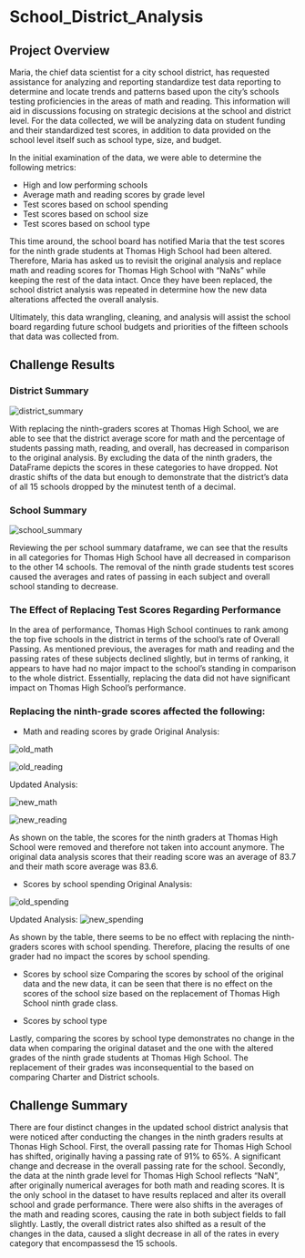 # School_District_Analysis

## Project Overview
Maria, the chief data scientist for a city school district, has requested assistance for analyzing and reporting standardize test data reporting to determine and locate trends and patterns based upon the city’s schools testing proficiencies in the areas of math and reading. This information will aid in discussions focusing on strategic decisions at the school and district level. For the data collected, we will be analyzing data on student funding and their standardized test scores, in addition to data provided on the school level itself such as school type, size, and budget. 

In the initial examination of the data, we were able to determine the following metrics: 
-	High and low performing schools
-	Average math and reading scores by grade level
-	Test scores based on school spending
-	Test scores based on school size
-	Test scores based on school type

This time around, the school board has notified Maria that the test scores for the ninth grade students at Thomas High School had been altered. Therefore, Maria has asked us to revisit the original analysis and replace math and reading scores for Thomas High School with “NaNs” while keeping the rest of the data intact. Once they have been replaced, the school district analysis was repeated in determine how the new data alterations affected the overall analysis.  

Ultimately, this data wrangling, cleaning, and analysis will assist the school board regarding future school budgets and priorities of the fifteen schools that data was collected from. 

## Challenge Results

### District Summary


![district_summary](Resources/district_summary_new.png)


With replacing the ninth-graders scores at Thomas High School, we are able to see that the district average score for math and the percentage of students passing math, reading, and overall, has decreased in comparison to the original analysis. By excluding the data of the ninth graders, the DataFrame depicts the scores in these categories to have dropped. Not drastic shifts of the data but enough to demonstrate that the district’s data of all 15 schools dropped by the minutest tenth of a decimal. 

### School Summary


![school_summary](Resources/school_summary_new.png)


Reviewing the per school summary dataframe, we can see that the results in all categories for Thomas High School have all decreased in comparison to the other 14 schools. The removal of the ninth grade students test scores caused the averages and rates of passing in each subject and overall school standing to decrease. 

### The Effect of Replacing Test Scores Regarding Performance


In the area of performance, Thomas High School continues to rank among the top five schools in the district in terms of the school’s rate of Overall Passing. As mentioned previous, the averages for math and reading and the passing rates of these subjects declined slightly, but in terms of ranking, it appears to have had no major impact to the school’s standing in comparison to the whole district. Essentially, replacing the data did not have significant impact on Thomas High School’s performance. 

### Replacing the ninth-grade scores affected the following:

- Math and reading scores by grade
Original Analysis:

![old_math](Resources/old_math_score_grade.png)


![old_reading](Resources/old_reading_score_grade.png)


Updated Analysis:

![new_math](Resources/new_math_score_grade.png)


![new_reading](Resources/new_reading_score_grade.png)


As shown on the table, the scores for the ninth graders at Thomas High School were removed and therefore not taken into account anymore. The original data analysis scores that their reading score was an average of 83.7 and their math score average was 83.6. 

-	Scores by school spending
Original Analysis:

![old_spending](Resources/old_spending_summary.png)


Updated Analysis:
![new_spending](Resources/new_spending_summary.png)

As shown by the table, there seems to be no effect with replacing the ninth-graders scores with school spending. Therefore, placing the results of one grader had no impact the scores by school spending. 

-	Scores by school size
Comparing the scores by school of the original data and the new data, it can be seen that there is no effect on the scores of the school size based on the replacement of Thomas High School ninth grade class.

-	Scores by school type


Lastly, comparing the scores by school type demonstrates no change in the data when comparing the original dataset and the one with the altered grades of the ninth grade students at Thomas High School. The replacement of their grades was inconsequential to the based on comparing Charter and District schools. 

## Challenge Summary 

There are four distinct changes in the updated school district analysis that were noticed after conducting the changes in the ninth graders results at Thonas High School. First, the overall passing rate for Thomas High School has shifted, originally having a passing rate of 91% to 65%. A significant change and decrease in the overall passing rate for the school. Secondly, the data at the ninth grade level for Thomas High School reflects “NaN”, after originally numerical averages for both math and reading scores. It is the only school in the dataset to have results replaced and alter its overall school and grade performance. There were also shifts in the averages of the math and reading scores, causing the rate in both subject fields to fall slightly. Lastly, the overall district rates also shifted as a result of the changes in the data, caused a slight decrease in all of the rates in every category that encompassesd the 15 schools. 
